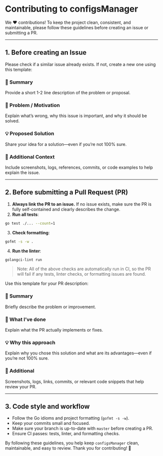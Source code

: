 # Contributing to configsManager

We ❤️ contributions! To keep the project clean, consistent, and maintainable, please follow these guidelines before creating an issue or submitting a PR.

---

## 1. Before creating an Issue

Please check if a similar issue already exists. If not, create a new one using this template:

### 📄 Summary
Provide a short 1-2 line description of the problem or proposal.

### 🧩 Problem / Motivation
Explain what’s wrong, why this issue is important, and why it should be solved.

### 💡 Proposed Solution
Share your idea for a solution—even if you’re not 100% sure.

### 📎 Additional Context
Include screenshots, logs, references, commits, or code examples to help explain the issue.

---

## 2. Before submitting a Pull Request (PR)

1. **Always link the PR to an issue.** If no issue exists, make sure the PR is fully self-contained and clearly describes the change.  
2. **Run all tests**:  

```bash
go test ./... --count=1
````

3. **Check formatting**:

```bash
gofmt -s -w .
```

4. **Run the linter**:

```bash
golangci-lint run
```

> Note: All of the above checks are automatically run in CI, so the PR will fail if any tests, linter checks, or formatting issues are found.

Use this template for your PR description:

### 📄 Summary

Briefly describe the problem or improvement.

### 🧩 What I’ve done

Explain what the PR actually implements or fixes.

### 💡 Why this approach

Explain why you chose this solution and what are its advantages—even if you’re not 100% sure.

### 📎 Additional

Screenshots, logs, links, commits, or relevant code snippets that help review your PR.

---

## 3. Code style and workflow

* Follow the Go idioms and project formatting (`gofmt -s -w`).
* Keep your commits small and focused.
* Make sure your branch is up-to-date with `master` before creating a PR.
* Ensure CI passes: tests, linter, and formatting checks.

By following these guidelines, you help keep `configsManager` clean, maintainable, and easy to review. Thank you for contributing! 🚀

